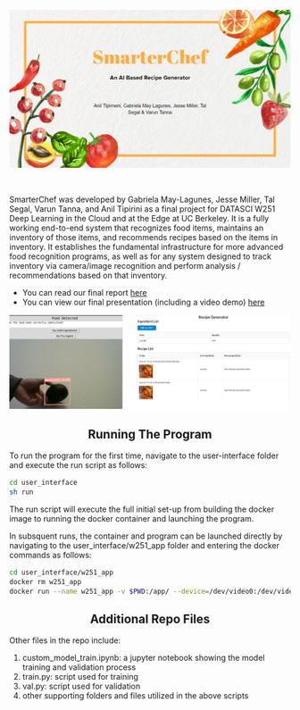 <p align="center">
   <img width="850" src="https://github.com/jmiller558/w251-finalproject/blob/main/utils/smarterchef2.png"></a>
</p>

<br>
<p>
SmarterChef was developed by Gabriela May-Lagunes, Jesse Miller, Tal Segal, Varun Tanna, and Anil Tipirini as a final project for DATASCI W251 Deep Learning in the Cloud and at the Edge at UC Berkeley. It is a fully working end-to-end system that recognizes food items, maintains an inventory of those items, and recommends recipes based on the items in inventory. It establishes the fundamental infrastructure for more advanced food recognition programs, as well as for any system designed to track inventory via camera/image recognition and perform analysis / recommendations based on that inventory.

* You can read our final report [here](https://github.com/jmiller558/w251-finalproject/blob/b153e901555f0d82b293d731718bcf2a538abe29/W251-FinalReport-SmarterChef.pdf)
* You can view our final presentation (including a video demo) [here](https://docs.google.com/presentation/d/1hwfvzs1H4zhOsN7YDTPCyZFCEXOVjZ-zF9jXdp0Z_dc/edit?usp=sharing)
</p>
<p align="center">
   <img width="850" src="https://github.com/jmiller558/w251-finalproject/blob/main/utils/smarterchef1.png"></a>
</p>

## <div align="center">Running The Program</div>

<p align="left">
To run the program for the first time, navigate to the user-interface folder and execute the run script as follows:
</p>

```bash
cd user_interface
sh run
```

<p align="left">
The run script will execute the full initial set-up from building the docker image to running the docker container and launching the program.
<br>

In subsquent runs, the container and program can be launched directly by navigating to the user_interface/w251_app folder and entering the docker commands as follows:
</p>

```bash
cd user_interface/w251_app
docker rm w251_app
docker run --name w251_app -v $PWD:/app/ --device=/dev/video0:/dev/video0 -v /tmp/.X11-unix:/tmp/.X11-unix -e DISPLAY=$DISPLAY -p 8000:8000 w251_app
```

## <div align="center">Additional Repo Files</div>

Other files in the repo include:

1. custom_model_train.ipynb: a jupyter notebook showing the model training and validation process
2. train.py: script used for training
3. val.py: script used for validation
4. other supporting folders and files utilized in the above scripts


